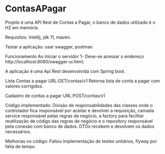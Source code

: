 # ContasAPagar
 Projeto é uma  API Rest de Contas a Pagar, o banco de dados utilizado é o H2 em memória.

  Requisitos:
     Intellij,
     jdk 11,
     maven.
 
  Testar a aplicação:
     usar swagger, postman
         
   Funcionamento
   Ao Iniciar o servidor
    1- Deve-se acessar o endereço http://localhost:8080/swagger-ui.html;

   A aplicação é uma Api Rest desenvolvida com Spring boot.

   Lista Contas a pagar
   URL:GET/contas/v1
   Retorna lista de conta a pagar com valores corrigidos.

   Cadastro de contas a pagar
   URL:POST/contas/v1

  Código implementado:
  Divisão de responsabilidades das classes onde o controlador fica responsável por aceitar e devolver a requisição,
  camada service responsável pelas regras de negócio, a factory para facilitar reutilização de código das regras de negócio 
  e o repository responsável pela conexão com banco de dados. DTOs  recebem e devolvem os dados necessários.

  Melhorias no código:
  Faltou implementação de testes unitários, flyway por falta de tempo.
